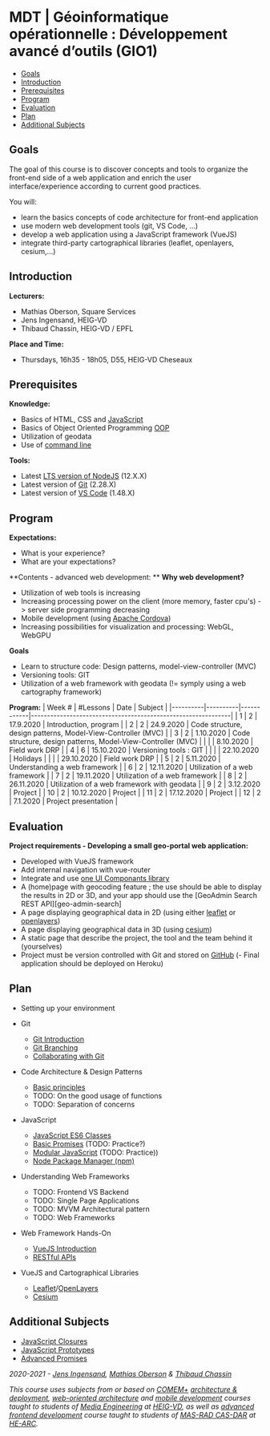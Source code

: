 # MDT | Géoinformatique opérationnelle : Développement avancé d’outils (GIO1)

<!-- START doctoc generated TOC please keep comment here to allow auto update -->
<!-- DON'T EDIT THIS SECTION, INSTEAD RE-RUN doctoc TO UPDATE -->
- [Goals](#goals)
- [Introduction](#introduction)
- [Prerequisites](#prerequisites)
- [Program](#program)
- [Evaluation](#evaluation)
- [Plan](#plan)
- [Additional Subjects](#additional-subjects)

<!-- END doctoc generated TOC please keep comment here to allow auto update -->

## Goals

The goal of this course is to discover concepts and tools to organize the front-end side of a web application and enrich the user interface/experience according to current good practices.

You will:

- learn the basics concepts of code architecture for front-end application
- use modern web development tools (git, VS Code, ...)
- develop a web application using a JavaScript framework (VueJS)
- integrate third-party cartographical libraries (leaflet, openlayers, cesium,...)



## Introduction

**Lecturers:**
- Mathias Oberson, Square Services
- Jens Ingensand, HEIG-VD
- Thibaud Chassin, HEIG-VD / EPFL

**Place and Time:**
- Thursdays, 16h35 - 18h05, D55, HEIG-VD Cheseaux

## Prerequisites

**Knowledge:**
- Basics of HTML, CSS and [JavaScript][js-bas]
- Basics of Object Oriented Programming [OOP][oop]
- Utilization of geodata
- Use of [command line][cli]

**Tools:**
- Latest [LTS version of NodeJS][node] (12.X.X)
- Latest version of [Git][git-install] (2.28.X)
- Latest version of [VS Code][vs-code] (1.48.X)

## Program
**Expectations:**
- What is your experience?
- What are your expectations?

**Contents - advanced web development: **
**Why web development?**
- Utilization of web tools is increasing
- Increasing processing power on the client (more memory, faster cpu's) -> server side programming decreasing
- Mobile development (using [Apache Cordova][cordova])
- Increasing possibilities for visualization and processing: WebGL, WebGPU

**Goals**
- Learn to structure code: Design patterns, model-view-controller (MVC)
- Versioning tools: GIT
- Utilization of a web framework with geodata (!= symply using a web cartography framework)

**Program:**
| Week # | #Lessons | Date       | Subject                                                      |
|----------|----------|------------|--------------------------------------------------------------|
| 1        | 2        | 17.9.2020  | Introduction, program                                        |
| 2        | 2        | 24.9.2020  | Code structure, design patterns, Model-View-Controller (MVC) |
| 3        | 2        | 1.10.2020  | Code structure, design patterns, Model-View-Controller (MVC) |
|          |          | 8.10.2020  | Field work DRP                                               |
| 4        | 6        | 15.10.2020 | Versioning tools : GIT                                       |
|          |          | 22.10.2020 | Holidays                                                     |
|          |          | 29.10.2020 | Field work DRP                                               |
| 5        | 2        | 5.11.2020  | Understanding a web framework                                |
| 6        | 2        | 12.11.2020 | Utilization of a web framework                               |
| 7        | 2        | 19.11.2020 | Utilization of a web framework                               |
| 8        | 2        | 26.11.2020 | Utilization of a web framework with geodata                  |
| 9        | 2        | 3.12.2020  | Project                                                      |
| 10       | 2        | 10.12.2020 | Project                                                      |
| 11       | 2        | 17.12.2020 | Project                                                      |
| 12       | 2        | 7.1.2020   | Project presentation                                         |




## Evaluation

**Project requirements - Developing a small geo-portal web application:**
- Developed with VueJS framework
- Add internal navigation with vue-router
- Integrate and use [one UI Componants library][vue-ui-lib]
- A (home)page with geocoding feature ; the use should be able to display the results in 2D or 3D, and your app should use the [GeoAdmin Search REST API][geo-admin-search]
- A page displaying geographical data in 2D (using either [leaflet][leaflet] or [openlayers][openlayers])
- A page displaying geographical data in 3D (using [cesium][cesium])
- A static page that describe the project, the tool and the team behind it (yourselves)
- Project must be version controlled with Git and stored on [GitHub][github]
(- Final application should be deployed on Heroku)




## Plan

- Setting up your environment

- Git
  - [Git Introduction][git]
  - [Git Branching][git-branching]
  - [Collaborating with Git][git-collab]

- Code Architecture & Design Patterns
  - [Basic principles][basic-principles]
  - TODO: On the good usage of functions
  - TODO: Separation of concerns

- JavaScript
  - [JavaScript ES6 Classes][js-classes]
  - [Basic Promises][js-prom-basic] (TODO: Practice?)
  - [Modular JavaScript][js-modules] (TODO: Practice))
  - [Node Package Manager (npm)][npm]

- Understanding Web Frameworks
  - TODO: Frontend VS Backend
  - TODO: Single Page Applications
  - TODO: MVVM Architectural pattern
  - TODO: Web Frameworks

- Web Framework Hands-On
  - [VueJS Introduction][vue-intro]
  - [RESTful APIs][rest]

- VueJS and Cartographical Libraries
  - [Leaflet][leaflet]/[OpenLayers][openlayers]
  - [Cesium][cesium]

## Additional Subjects

- [JavaScript Closures][js-clos]
- [JavaScript Prototypes][js-prot]
- [Advanced Promises][js-prom]

_2020-2021 - [Jens Ingensand](mailto:jens.ingensand@heig-vd.ch), [Mathias Oberson](mailto:mathias.oberson@heig-vd.ch) & [Thibaud Chassin](thibaud.chassin@heig-vd.ch)_

_This course uses subjects from or based on [COMEM+][comem] [architecture & deployment][comem-archidep], [web-oriented architecture][comem-archioweb] and [mobile development][comem-devmobil] courses taught to students of [Media Engineering][im] at [HEIG-VD][heig], as well as [advanced frontend development][dfa] course taught to students of [MAS-RAD CAS-DAR][masrad-casdar] at [HE-ARC][he-arc]._

[cli]: https://mediacomem.github.io/comem-archidep/latest/subjects/cli/?home=https://tazaf.github.io/heig-mdt-gio1/
[dfa]: https://mediacomem.github.io/comem-masrad-dfa/latest/
[heig]: http://www.heig-vd.ch
[im]: https://heig-vd.ch/formations/bachelor/filieres/ingenierie-des-medias
[comem]: http://www.heig-vd.ch/comem
[comem-archioweb]: https://mediacomem.github.io/comem-archioweb/latest/
[comem-archidep]: https://mediacomem.github.io/comem-archidep/latest/
[comem-devmobil]: https://mediacomem.github.io/comem-devmobil/latest/
[masrad-casdar]: https://www.he-arc.ch/ingenierie/mas-rad-cas-dar
[he-arc]: https://www.he-arc.ch/
[node]: https://nodejs.org/en/
[git-install]: https://git-scm.com/book/en/v2/Getting-Started-Installing-Git
[vs-code]: https://code.visualstudio.com/
[js-bas]: https://mediacomem.github.io/comem-masrad-dfa/latest/subjects/js/?home=https://tazaf.github.io/heig-mdt-gio1/
[git]: https://mediacomem.github.io/comem-archidep/2019-2020/subjects/git/?home=https://tazaf.github.io/heig-mdt-gio1/
[git-branching]: https://mediacomem.github.io/comem-archidep/2019-2020/subjects/git-branching/?home=https://tazaf.github.io/heig-mdt-gio1/
[git-collab]: https://mediacomem.github.io/comem-archidep/2019-2020/subjects/git-collaborating/?home=https://tazaf.github.io/heig-mdt-gio1/
[js-modules]: https://mediacomem.github.io/comem-devmobil/latest/subjects/js-modules/?home=https://tazaf.github.io/heig-mdt-gio1/
[rest]: https://mediacomem.github.io/comem-archioweb/latest/subjects/rest/?home=https://tazaf.github.io/heig-mdt-gio1/
[js-prom-basic]: https://mediacomem.github.io/comem-devmobil/latest/subjects/js-promises-basics/?home=https://tazaf.github.io/heig-mdt-gio1/
[npm]: https://mediacomem.github.io/comem-archioweb/2019-2020/subjects/npm/?home=https://tazaf.github.io/heig-mdt-gio1/
[vue-intro]: https://vuejs.org/v2/guide/
[leaflet]: https://leafletjs.com/
[openlayers]: https://openlayers.org/
[cesium]: https://cesium.com/cesiumjs/
[js-clos]: https://mediacomem.github.io/comem-devmobil/latest/subjects/js-closures/?home=https://tazaf.github.io/heig-mdt-gio1/
[js-prot]: https://mediacomem.github.io/comem-devmobil/latest/subjects/js-prototypes/?home=https://tazaf.github.io/heig-mdt-gio1/
[js-prom]: https://mediacomem.github.io/comem-devmobil/latest/subjects/js-promises/?home=https://tazaf.github.io/heig-mdt-gio1/
[vue-ui-lib]: https://github.com/vuejs/awesome-vue#responsive
[github]: https://github.com
[js-classes]: https://mediacomem.github.io/comem-devmobil/latest/subjects/js-classes/?home=https://tazaf.github.io/heig-mdt-gio1/
[basic-principles]: ./subjects/basic-principles
[oop]: https://www.datacamp.com/community/tutorials/python-oop-tutorial
[cordova]: https://cordova.apache.org/
